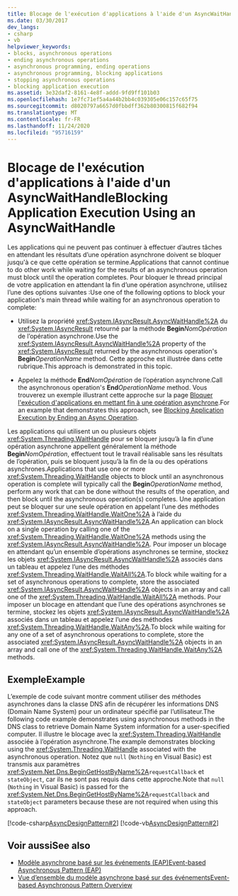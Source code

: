 ```yaml
---
title: Blocage de l'exécution d'applications à l'aide d'un AsyncWaitHandle
ms.date: 03/30/2017
dev_langs:
- csharp
- vb
helpviewer_keywords:
- blocks, asynchronous operations
- ending asynchronous operations
- asynchronous programming, ending operations
- asynchronous programming, blocking applications
- stopping asynchronous operations
- blocking application execution
ms.assetid: 3e32daf2-8161-4e8f-addd-9fd9ff101b03
ms.openlocfilehash: 1e7fc71ef5a4a44b2bb4c039305e06c157c65f75
ms.sourcegitcommit: d8020797a6657d0fbbdff362b80300815f682f94
ms.translationtype: MT
ms.contentlocale: fr-FR
ms.lasthandoff: 11/24/2020
ms.locfileid: "95716159"
---
```

# <a name="blocking-application-execution-using-an-asyncwaithandle"></a><span data-ttu-id="36861-102">Blocage de l'exécution d'applications à l'aide d'un AsyncWaitHandle</span><span class="sxs-lookup"><span data-stu-id="36861-102">Blocking Application Execution Using an AsyncWaitHandle</span></span>

<span data-ttu-id="36861-103">Les applications qui ne peuvent pas continuer à effectuer d’autres tâches en attendant les résultats d’une opération asynchrone doivent se bloquer jusqu'à ce que cette opération se termine.</span><span class="sxs-lookup"><span data-stu-id="36861-103">Applications that cannot continue to do other work while waiting for the results of an asynchronous operation must block until the operation completes.</span></span> <span data-ttu-id="36861-104">Pour bloquer le thread principal de votre application en attendant la fin d’une opération asynchrone, utilisez l’une des options suivantes :</span><span class="sxs-lookup"><span data-stu-id="36861-104">Use one of the following options to block your application's main thread while waiting for an asynchronous operation to complete:</span></span>  
  
- <span data-ttu-id="36861-105">Utilisez la propriété <xref:System.IAsyncResult.AsyncWaitHandle%2A> du <xref:System.IAsyncResult> retourné par la méthode **Begin**_NomOpération_ de l’opération asynchrone.</span><span class="sxs-lookup"><span data-stu-id="36861-105">Use the <xref:System.IAsyncResult.AsyncWaitHandle%2A> property of the <xref:System.IAsyncResult> returned by the asynchronous operation's **Begin**_OperationName_ method.</span></span> <span data-ttu-id="36861-106">Cette approche est illustrée dans cette rubrique.</span><span class="sxs-lookup"><span data-stu-id="36861-106">This approach is demonstrated in this topic.</span></span>  
  
- <span data-ttu-id="36861-107">Appelez la méthode **End**_NomOpération_ de l’opération asynchrone.</span><span class="sxs-lookup"><span data-stu-id="36861-107">Call the asynchronous operation's **End**_OperationName_ method.</span></span> <span data-ttu-id="36861-108">Vous trouverez un exemple illustrant cette approche sur la page [Bloquer l'exécution d'applications en mettant fin à une opération asynchrone](blocking-application-execution-by-ending-an-async-operation.md).</span><span class="sxs-lookup"><span data-stu-id="36861-108">For an example that demonstrates this approach, see [Blocking Application Execution by Ending an Async Operation](blocking-application-execution-by-ending-an-async-operation.md).</span></span>  
  
 <span data-ttu-id="36861-109">Les applications qui utilisent un ou plusieurs objets <xref:System.Threading.WaitHandle> pour se bloquer jusqu’à la fin d’une opération asynchrone appellent généralement la méthode **Begin**_NomOpération_, effectuent tout le travail réalisable sans les résultats de l’opération, puis se bloquent jusqu’à la fin de la ou des opérations asynchrones.</span><span class="sxs-lookup"><span data-stu-id="36861-109">Applications that use one or more <xref:System.Threading.WaitHandle> objects to block until an asynchronous operation is complete will typically call the **Begin**_OperationName_ method, perform any work that can be done without the results of the operation, and then block until the asynchronous operation(s) completes.</span></span> <span data-ttu-id="36861-110">Une application peut se bloquer sur une seule opération en appelant l’une des méthodes <xref:System.Threading.WaitHandle.WaitOne%2A> à l’aide du <xref:System.IAsyncResult.AsyncWaitHandle%2A>.</span><span class="sxs-lookup"><span data-stu-id="36861-110">An application can block on a single operation by calling one of the <xref:System.Threading.WaitHandle.WaitOne%2A> methods using the <xref:System.IAsyncResult.AsyncWaitHandle%2A>.</span></span> <span data-ttu-id="36861-111">Pour imposer un blocage en attendant qu’un ensemble d’opérations asynchrones se termine, stockez les objets <xref:System.IAsyncResult.AsyncWaitHandle%2A> associés dans un tableau et appelez l’une des méthodes <xref:System.Threading.WaitHandle.WaitAll%2A>.</span><span class="sxs-lookup"><span data-stu-id="36861-111">To block while waiting for a set of asynchronous operations to complete, store the associated <xref:System.IAsyncResult.AsyncWaitHandle%2A> objects in an array and call one of the <xref:System.Threading.WaitHandle.WaitAll%2A> methods.</span></span> <span data-ttu-id="36861-112">Pour imposer un blocage en attendant que l’une des opérations asynchrones se termine, stockez les objets <xref:System.IAsyncResult.AsyncWaitHandle%2A> associés dans un tableau et appelez l’une des méthodes <xref:System.Threading.WaitHandle.WaitAny%2A>.</span><span class="sxs-lookup"><span data-stu-id="36861-112">To block while waiting for any one of a set of asynchronous operations to complete, store the associated <xref:System.IAsyncResult.AsyncWaitHandle%2A> objects in an array and call one of the <xref:System.Threading.WaitHandle.WaitAny%2A> methods.</span></span>  
  
## <a name="example"></a><span data-ttu-id="36861-113">Exemple</span><span class="sxs-lookup"><span data-stu-id="36861-113">Example</span></span>  

 <span data-ttu-id="36861-114">L’exemple de code suivant montre comment utiliser des méthodes asynchrones dans la classe DNS afin de récupérer les informations DNS (Domain Name System) pour un ordinateur spécifié par l’utilisateur.</span><span class="sxs-lookup"><span data-stu-id="36861-114">The following code example demonstrates using asynchronous methods in the DNS class to retrieve Domain Name System information for a user-specified computer.</span></span> <span data-ttu-id="36861-115">Il illustre le blocage avec la <xref:System.Threading.WaitHandle> associée à l’opération asynchrone.</span><span class="sxs-lookup"><span data-stu-id="36861-115">The example demonstrates blocking using the <xref:System.Threading.WaitHandle> associated with the asynchronous operation.</span></span> <span data-ttu-id="36861-116">Notez que `null` (`Nothing` en Visual Basic) est transmis aux paramètres <xref:System.Net.Dns.BeginGetHostByName%2A>`requestCallback` et `stateObject`, car ils ne sont pas requis dans cette approche.</span><span class="sxs-lookup"><span data-stu-id="36861-116">Note that `null` (`Nothing` in Visual Basic) is passed for the <xref:System.Net.Dns.BeginGetHostByName%2A>`requestCallback` and `stateObject` parameters because these are not required when using this approach.</span></span>  
  
 [!code-csharp[AsyncDesignPattern#2](../../../samples/snippets/csharp/VS_Snippets_CLR/AsyncDesignPattern/CS/Async_EndBlockWait.cs#2)]
 [!code-vb[AsyncDesignPattern#2](../../../samples/snippets/visualbasic/VS_Snippets_CLR/AsyncDesignPattern/VB/Async_EndBlockWait.vb#2)]  
  
## <a name="see-also"></a><span data-ttu-id="36861-117">Voir aussi</span><span class="sxs-lookup"><span data-stu-id="36861-117">See also</span></span>

- [<span data-ttu-id="36861-118">Modèle asynchrone basé sur les événements (EAP)</span><span class="sxs-lookup"><span data-stu-id="36861-118">Event-based Asynchronous Pattern (EAP)</span></span>](event-based-asynchronous-pattern-eap.md)
- [<span data-ttu-id="36861-119">Vue d’ensemble du modèle asynchrone basé sur des événements</span><span class="sxs-lookup"><span data-stu-id="36861-119">Event-based Asynchronous Pattern Overview</span></span>](event-based-asynchronous-pattern-overview.md)
